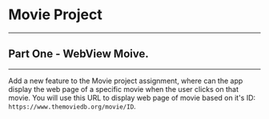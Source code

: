 # Movie Project
---
## Part One - WebView Moive.
---
Add a new feature to the Movie project assignment, where can the app display the web page of a specific movie when the user clicks on that movie.
You will use this URL to display web page of movie based on it's ID: `https://www.themoviedb.org/movie/ID`.

